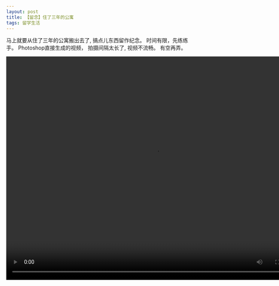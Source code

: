```yaml
---
layout: post
title: 【留念】住了三年的公寓
tags: 留学生活
---
```


马上就要从住了三年的公寓搬出去了, 搞点儿东西留作纪念。
时间有限，先练练手。 Photoshop直接生成的视频， 拍摄间隔太长了, 视频不流畅。 有空再弄。

<video width="800" height="600" controls="controls">
  <source src="/images/Apartment.mp4" type="video/mp4">
</video>
